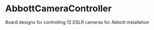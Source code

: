 AbbottCameraController
======================

Board designs for controlling 12 DSLR cameras for Abbott installation
